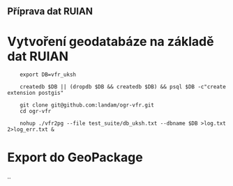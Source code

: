 Příprava dat RUIAN
------------------

Vytvoření geodatabáze na základě dat RUIAN
==========================================

        export DB=vfr_uksh
        
        createdb $DB || (dropdb $DB && createdb $DB) && psql $DB -c"create extension postgis"
        
        git clone git@github.com:landam/ogr-vfr.git
        cd ogr-vfr
        
        nohup ./vfr2pg --file test_suite/db_uksh.txt --dbname $DB >log.txt 2>log_err.txt &

Export do GeoPackage
====================

..
